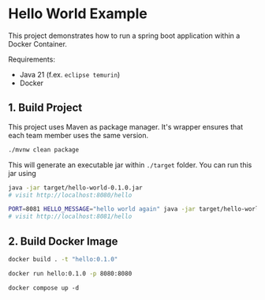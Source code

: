 # Hello World Example
This project demonstrates how to run a spring boot application within a Docker Container.

Requirements: 
- Java 21 (f.ex. `eclipse temurin`)
- Docker

## 1. Build Project
This project uses Maven as package manager. 
It's wrapper ensures that each team member uses the same version.

``` bash
./mvnw clean package
```

This will generate an executable jar within `./target` folder. You can run this jar using

``` bash
java -jar target/hello-world-0.1.0.jar 
# visit http://localhost:8080/hello
```
``` bash
PORT=8081 HELLO_MESSAGE="hello world again" java -jar target/hello-world-0.1.0.jar
# visit http://localhost:8081/hello
```

## 2. Build Docker Image

``` bash
docker build . -t "hello:0.1.0"
```

``` bash
docker run hello:0.1.0 -p 8080:8080
```

```
docker compose up -d
```